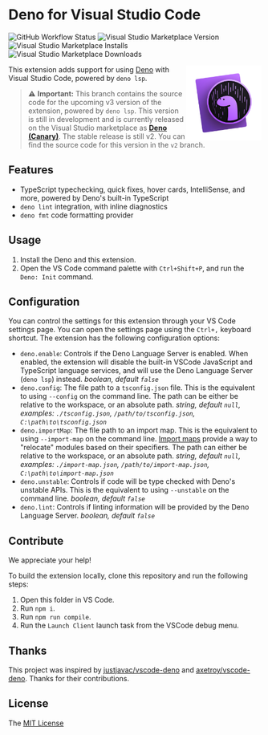 # Deno for Visual Studio Code

![GitHub Workflow Status](https://img.shields.io/github/workflow/status/denoland/vscode_deno/ci)
![Visual Studio Marketplace Version](https://img.shields.io/visual-studio-marketplace/v/denoland.vscode-deno)
![Visual Studio Marketplace Installs](https://img.shields.io/visual-studio-marketplace/i/denoland.vscode-deno)
![Visual Studio Marketplace Downloads](https://img.shields.io/visual-studio-marketplace/d/denoland.vscode-deno)

<img align="right" src=https://raw.githubusercontent.com/denoland/vscode_deno/main/deno.png height="150px">

This extension adds support for using [Deno](https://deno.land) with Visual
Studio Code, powered by `deno lsp`.

> ⚠️ **Important:**
> This branch contains the source code for the upcoming v3 version of the
> extension, powered by `deno lsp`. This version is still in development and is
> currently released on the Visual Studio marketplace as
> [**Deno (Canary)**](https://marketplace.visualstudio.com/items?itemName=denoland.vscode-deno-canary).
> The stable release is still v2. You can find the source code for this version
> in the `v2` branch.

## Features

- TypeScript typechecking, quick fixes, hover cards, IntelliSense, and more,
  powered by Deno's built-in TypeScript
- `deno lint` integration, with inline diagnostics <!--, quick fixes, and hover cards for lint rules-->
- `deno fmt` code formatting provider

## Usage

1. Install the Deno and this extension.
2. Open the VS Code command palette with `Ctrl+Shift+P`, and run the `Deno: Init`
   command.

## Configuration

You can control the settings for this extension through your VS Code settings
page. You can open the settings page using the `Ctrl+,` keyboard shortcut. The
extension has the following configuration options:

- `deno.enable`: Controls if the Deno Language Server is enabled. When enabled,
  the extension will disable the built-in VSCode JavaScript and TypeScript
  language services, and will use the Deno Language Server (`deno lsp`) instead.
  _boolean, default `false`_
- `deno.config`: The file path to a `tsconfig.json` file. This is the equivalent
  to using `--config` on the command line. The path can be either be relative to
  the workspace, or an absolute path.
  _string, default `null`, examples: `./tsconfig.json`, `/path/to/tsconfig.json`, `C:\path\to\tsconfig.json`_
- `deno.importMap`: The file path to an import map. This is the equivalent to using
  `--import-map` on the command line.
  [Import maps](https://deno.land/manual/linking_to_external_code/import_maps)
  provide a way to "relocate" modules based on their specifiers. The path can
  either be relative to the workspace, or an absolute path.
  _string, default `null`, examples: `./import-map.json`, `/path/to/import-map.json`, `C:\path\to\import-map.json`_
- `deno.unstable`: Controls if code will be type checked with Deno's unstable APIs.
  This is the equivalent to using `--unstable` on the command line.
  _boolean, default `false`_
- `deno.lint`: Controls if linting information will be provided by the Deno
  Language Server.
  _boolean, default `false`_

## Contribute

We appreciate your help!

To build the extension locally, clone this repository and run the following steps:

1. Open this folder in VS Code.
2. Run `npm i`.
3. Run `npm run compile`.
4. Run the `Launch Client` launch task from the VSCode debug menu.

## Thanks

This project was inspired by [justjavac/vscode-deno](https://github.com/justjavac/vscode-deno) and
[axetroy/vscode-deno](https://github.com/axetroy/vscode-deno). Thanks for their contributions.

## License

The [MIT License](LICENSE)
